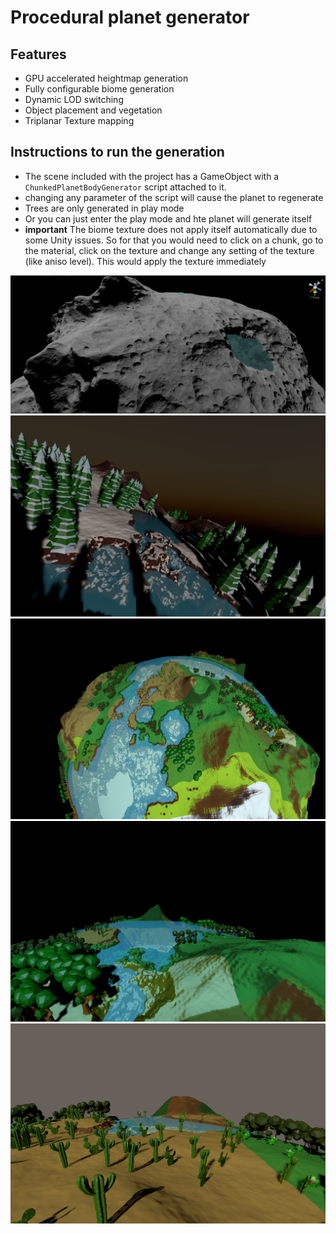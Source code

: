 # Procedural planet generator

## Features
* GPU accelerated heightmap generation
* Fully configurable biome generation
* Dynamic LOD switching
* Object placement and vegetation
* Triplanar Texture mapping 

## Instructions to run the generation
* The scene included with the project has a GameObject with a `ChunkedPlanetBodyGenerator` script attached to it.
* changing any parameter of the script will cause the planet to regenerate
* Trees are only generated in play mode 
* Or you can just enter the play mode and hte planet will generate itself
*  **important** The biome texture does not apply itself automatically due to some Unity issues. So for that you would need to click on a chunk, go to the material, click on the texture and change any setting of the texture (like aniso level). This would apply the texture immediately

![screenshot1](https://raw.githubusercontent.com/pulkitjuneja/Procedural-Planets/master/Screenshots/Screenshot%202021-03-01%20183553.png?token=ACFO6GUENOWAR5OGBO3SFULBL2LJ2)
![screenshot1](https://raw.githubusercontent.com/pulkitjuneja/Procedural-Planets/master/Screenshots/Screenshot_2020-12-01_011100.png?token=ACFO6GTOD6WIHNF6MHOQQ63BL2LPQ)
![screenshot1](https://raw.githubusercontent.com/pulkitjuneja/Procedural-Planets/master/Screenshots/Screenshot_2020-12-01_011706.png?token=ACFO6GXV2U2PF5RE6LCGUATBL2LR2)
![screenshot1](https://raw.githubusercontent.com/pulkitjuneja/Procedural-Planets/master/Screenshots/Screenshot_2020-12-01_011821.png?token=ACFO6GQSHDPKG3V24UREVXLBL2LTE)
![screenshot1](https://raw.githubusercontent.com/pulkitjuneja/Procedural-Planets/master/Screenshots/Screenshot_2020-12-01_012008.png?token=ACFO6GTCNMNEGUBLYFV2S4DBL2LT6)
